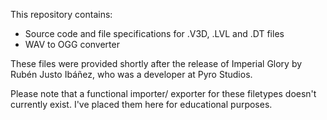 This repository contains:
- Source code and file specifications for .V3D, .LVL and .DT files
- WAV to OGG converter

These files were provided shortly after the release of Imperial Glory by Rubén Justo Ibáñez, who was a developer at Pyro Studios.

Please note that a functional importer/ exporter for these filetypes doesn't currently exist. I've placed them here for educational purposes.
